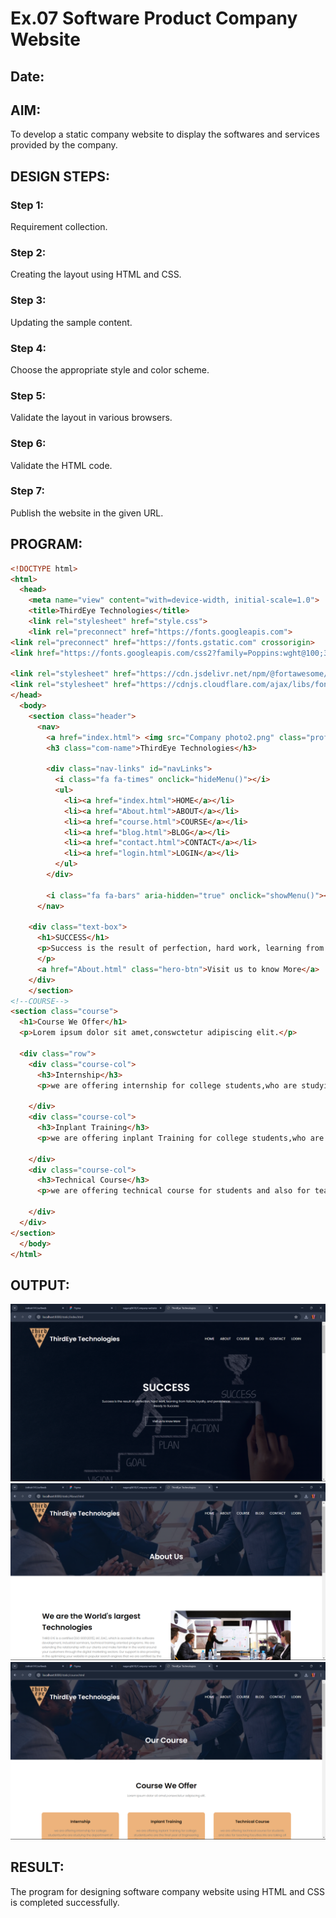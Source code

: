 # Ex.07 Software Product Company Website
## Date:

## AIM:
To develop a static company website to display the softwares and services provided by the company.

## DESIGN STEPS:

### Step 1:
Requirement collection.

### Step 2:
Creating the layout using HTML and CSS.

### Step 3:
Updating the sample content.

### Step 4:
Choose the appropriate style and color scheme.

### Step 5:
Validate the layout in various browsers.

### Step 6:
Validate the HTML code.

### Step 7:
Publish the website in the given URL.

## PROGRAM:
```html
<!DOCTYPE html>
<html>
  <head>
    <meta name="view" content="with=device-width, initial-scale=1.0">
    <title>ThirdEye Technologies</title>
    <link rel="stylesheet" href="style.css">
    <link rel="preconnect" href="https://fonts.googleapis.com">
<link rel="preconnect" href="https://fonts.gstatic.com" crossorigin>
<link href="https://fonts.googleapis.com/css2?family=Poppins:wght@100;300;400;600;700&display=swap" rel="stylesheet">

<link rel="stylesheet" href="https://cdn.jsdelivr.net/npm/@fortawesome/fontawesome-free@6.2.1/css/fontawesome.min.css">
<link rel="stylesheet" href="https://cdnjs.cloudflare.com/ajax/libs/font-awesome/4.7.0/css/font-awesome.min.css">
</head>
  <body>
    <section class="header">
      <nav>
        <a href="index.html"> <img src="Company photo2.png" class="profile"></a>
        <h3 class="com-name">ThirdEye Technologies</h3>
       
        <div class="nav-links" id="navLinks">
          <i class="fa fa-times" onclick="hideMenu()"></i>
          <ul>
            <li><a href="index.html">HOME</a></li>
            <li><a href="About.html">ABOUT</a></li>
            <li><a href="course.html">COURSE</a></li>
            <li><a href="blog.html">BLOG</a></li>
            <li><a href="contact.html">CONTACT</a></li>
            <li><a href="login.html">LOGIN</a></li>
          </ul>
        </div>
        
        <i class="fa fa-bars" aria-hidden="true" onclick="showMenu()"></i>
      </nav>
      
    <div class="text-box">
      <h1>SUCCESS</h1>
      <p>Success is the result of perfection, hard work, learning from failure, loyalty, and persistence.<br> Ready to Success
      </p>
      <a href="About.html" class="hero-btn">Visit us to know More</a>
    </div>
    </section>
<!--COURSE-->
<section class="course">
  <h1>Course We Offer</h1>
  <p>Lorem ipsum dolor sit amet,conswctetur adipiscing elit.</p>

  <div class="row">
    <div class="course-col">
      <h3>Internship</h3>
      <p>we are offering internship for college students,who are studying the department of computers.Topics are Web Development,UX/UI animation design,Data Analyst,Cyber Security and other technical course</p>

    </div>
    <div class="course-col">
      <h3>Inplant Training</h3>
      <p>we are offering inplant Training for college students,who are the final year of Engineering Students.Topics are Web Development,UX/UI animation design,Data Analyst,Cyber Security and other technical course</p>
      
    </div>
    <div class="course-col">
      <h3>Technical Course</h3>
      <p>we are offering technical course for students and also for teaching faculties.We are taking all Technical Courses </p>
      
    </div>
  </div>
</section>
  </body>
</html>


```

## OUTPUT:
![alt text](out-1.png)
![alt text](out-2.png)
![alt text](out-3.png)

## RESULT:
The program for designing software company website using HTML and CSS is completed successfully.
